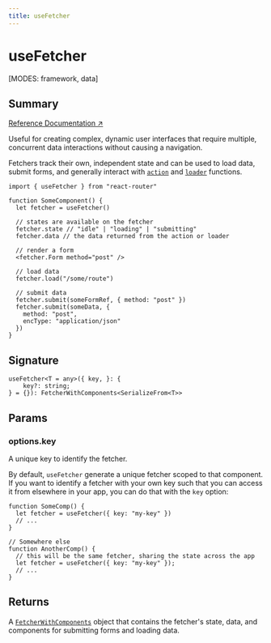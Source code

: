 ```yaml
---
title: useFetcher
---
```


# useFetcher

<!--
⚠️ ⚠️ IMPORTANT ⚠️ ⚠️ 

Thank you for helping improve our documentation!

This file is auto-generated from the JSDoc comments in the source
code, so please edit the JSDoc comments in the file below and this
file will be re-generated once those changes are merged.

https://github.com/remix-run/react-router/blob/main/packages/react-router/lib/dom/lib.tsx#L2033
-->

[MODES: framework, data]

## Summary

[Reference Documentation ↗](https://api.reactrouter.com/v7/functions/react_router.useFetcher.html)

Useful for creating complex, dynamic user interfaces that require multiple,
concurrent data interactions without causing a navigation.

Fetchers track their own, independent state and can be used to load data, submit
forms, and generally interact with [`action`](../../start/framework/route-module#action)
and [`loader`](../../start/framework/route-module#loader) functions.

```tsx
import { useFetcher } from "react-router"

function SomeComponent() {
  let fetcher = useFetcher()

  // states are available on the fetcher
  fetcher.state // "idle" | "loading" | "submitting"
  fetcher.data // the data returned from the action or loader

  // render a form
  <fetcher.Form method="post" />

  // load data
  fetcher.load("/some/route")

  // submit data
  fetcher.submit(someFormRef, { method: "post" })
  fetcher.submit(someData, {
    method: "post",
    encType: "application/json"
  })
}
```

## Signature

```tsx
useFetcher<T = any>({ key, }: {
    key?: string;
} = {}): FetcherWithComponents<SerializeFrom<T>>
```

## Params

### options.key

A unique key to identify the fetcher. 

By default, `useFetcher` generate a unique fetcher scoped to that component.
If you want to identify a fetcher with your own key such that you can access
it from elsewhere in your app, you can do that with the `key` option:

```tsx
function SomeComp() {
  let fetcher = useFetcher({ key: "my-key" })
  // ...
}

// Somewhere else
function AnotherComp() {
  // this will be the same fetcher, sharing the state across the app
  let fetcher = useFetcher({ key: "my-key" });
  // ...
}
```

## Returns

A [`FetcherWithComponents`](https://api.reactrouter.com/v7/types/react_router.FetcherWithComponents.html) object that contains the fetcher's state, data, and components for submitting forms and loading data.

